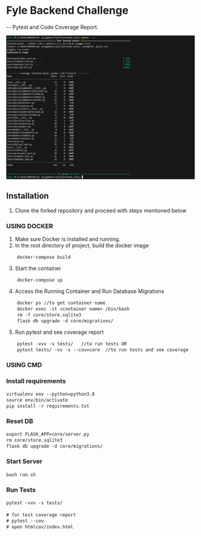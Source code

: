 # Fyle Backend Challenge

-- Pytest and Code Coverage Report.

![alt text](image.png)


## Installation

1. Clone the forked repository and proceed with steps mentioned below

### USING DOCKER

1. Make sure Docker is installed and running.
2. In the root directory of project, build the docker image
```
    docker-compose build
```
3. Start the container
```
    docker-compose up
```
4. Access the Running Container and Run Database Migrations 
```
    docker ps //to get container name
    docker exec -it <container name> /bin/bash
    rm -f core/store.sqlite3
    flask db upgrade -d core/migrations/
```
5. Run pytest and see coverage report
```
    pytest -vvv -s tests/   //to run tests OR 
    pytest tests/ -vv -s --cov=core  //to run tests and see coverage
```



### USING CMD
### Install requirements

```
virtualenv env --python=python3.8
source env/bin/activate
pip install -r requirements.txt
```
### Reset DB

```
export FLASK_APP=core/server.py
rm core/store.sqlite3
flask db upgrade -d core/migrations/
```
### Start Server

```
bash run.sh
```
### Run Tests

```
pytest -vvv -s tests/

# for test coverage report
# pytest --cov
# open htmlcov/index.html
```
